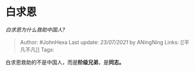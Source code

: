 # 白求恩
*白求恩为什么救助中国人?*

> Author: #JohnHexa
Last update: *23/07/2021* by ANingNing
Links: [[平凡不凡]] 
Tags: 

 
白求恩救助的不是中国人，而是**阶级兄弟**，是**同志。**



